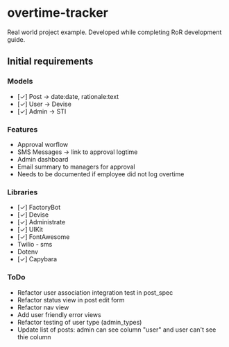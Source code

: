 # overtime-tracker

Real world project example. Developed while completing RoR development guide.

## Initial requirements

### Models
- [✓] Post -> date:date, rationale:text
- [✓] User -> Devise
- [✓] Admin -> STI

### Features
- Approval worflow
- SMS Messages -> link to approval logtime
- Admin dashboard
- Email summary to managers for approval
- Needs to be documented if employee did not log overtime

### Libraries

- [✓] FactoryBot
- [✓] Devise
- [✓] Administrate
- [✓] UIKit
- [✓] FontAwesome
- Twilio - sms
- Dotenv
- [✓] Capybara

### ToDo
- Refactor user association integration test in post_spec
- Refactor status view in post edit form
- Refactor nav view
- Add user friendly error views
- Refactor testing of user type (admin_types)
- Update list of posts: admin can see column "user" and user can't see thie column